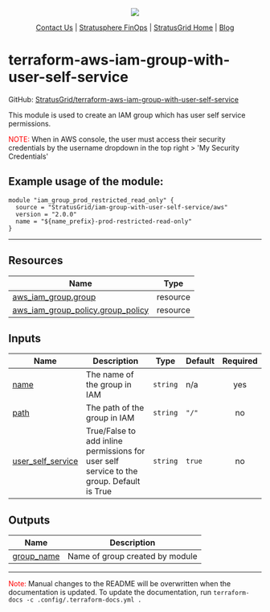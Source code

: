 <!-- BEGIN_TF_DOCS -->
<p align="center">
  <img src="https://github.com/StratusGrid/terraform-readme-template/blob/main/header/stratusgrid-logo-smaller.jpg?raw=true" />
  <p align="center">
    <a href="https://stratusgrid.com/book-a-consultation">Contact Us</a> |
    <a href="https://stratusgrid.com/cloud-cost-optimization-dashboard">Stratusphere FinOps</a> |
    <a href="https://stratusgrid.com">StratusGrid Home</a> |
    <a href="https://stratusgrid.com/blog">Blog</a>
  </p>
</p>

# terraform-aws-iam-group-with-user-self-service

GitHub: [StratusGrid/terraform-aws-iam-group-with-user-self-service](https://github.com/StratusGrid/terraform-aws-iam-group-with-user-self-service)

This module is used to create an IAM group which has user self service permissions.

<span style="color:red">NOTE:</span> When in AWS console, the user must access their security credentials by the username dropdown in the top right > 'My Security Credentials'

## Example usage of the module:
```hcl
module "iam_group_prod_restricted_read_only" {
  source = "StratusGrid/iam-group-with-user-self-service/aws"
  version = "2.0.0"
  name = "${name_prefix}-prod-restricted-read-only"
}
```
---

## Resources

| Name | Type |
|------|------|
| [aws_iam_group.group](https://registry.terraform.io/providers/hashicorp/aws/latest/docs/resources/iam_group) | resource |
| [aws_iam_group_policy.group_policy](https://registry.terraform.io/providers/hashicorp/aws/latest/docs/resources/iam_group_policy) | resource |

## Inputs

| Name | Description | Type | Default | Required |
|------|-------------|------|---------|:--------:|
| <a name="input_name"></a> [name](#input\_name) | The name of the group in IAM | `string` | n/a | yes |
| <a name="input_path"></a> [path](#input\_path) | The path of the group in IAM | `string` | `"/"` | no |
| <a name="input_user_self_service"></a> [user\_self\_service](#input\_user\_self\_service) | True/False to add inline permissions for user self service to the group. Default is True | `string` | `true` | no |

## Outputs

| Name | Description |
|------|-------------|
| <a name="output_group_name"></a> [group\_name](#output\_group\_name) | Name of group created by module |

---

<span style="color:red">Note:</span> Manual changes to the README will be overwritten when the documentation is updated. To update the documentation, run `terraform-docs -c .config/.terraform-docs.yml .`
<!-- END_TF_DOCS -->